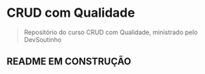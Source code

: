 # CRUD com Qualidade

> Repositório do curso CRUD com Qualidade, ministrado pelo DevSoutinho

## README EM CONSTRUÇÃO
